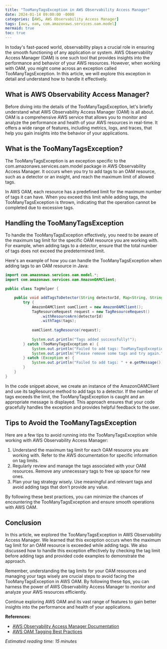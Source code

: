```yaml
---
title: "TooManyTagsException in AWS Observability Access Manager"
date: 2024-01-14 09:00:00 -0000
categories: [AWS, AWS Observability Access Manager]
tags: [aws, oam, com.amazonaws.services.oam.model]
mermaid: true
toc: true
---
```



In today's fast-paced world, observability plays a crucial role in ensuring the smooth functioning of any application or system. AWS Observability Access Manager (OAM) is one such tool that provides insights into the performance and behavior of your AWS resources. However, when working with OAM, you might come across an exception called TooManyTagsException. In this article, we will explore this exception in detail and understand how to handle it effectively.

## What is AWS Observability Access Manager?

Before diving into the details of the TooManyTagsException, let's briefly understand what AWS Observability Access Manager (OAM) is all about. OAM is a comprehensive AWS service that allows you to monitor and analyze the performance and health of your AWS resources in real-time. It offers a wide range of features, including metrics, logs, and traces, that help you gain insights into the behavior of your applications.

## What is the TooManyTagsException?

The TooManyTagsException is an exception specific to the com.amazonaws.services.oam.model package in AWS Observability Access Manager. It occurs when you try to add tags to an OAM resource, such as a detector or an insight, and reach the maximum limit of allowed tags.

In AWS OAM, each resource has a predefined limit for the maximum number of tags it can have. When you exceed this limit while adding tags, the TooManyTagsException is thrown, indicating that the operation cannot be completed due to excessive tags.

## Handling the TooManyTagsException

To handle the TooManyTagsException effectively, you need to be aware of the maximum tag limit for the specific OAM resource you are working with. For example, when adding tags to a detector, ensure that the total number of tags does not exceed the predetermined limit.

Here's an example of how you can handle the TooManyTagsException when adding tags to an OAM resource in Java:

```java
import com.amazonaws.services.oam.model.*;
import com.amazonaws.services.oam.AmazonOAMClient;

public class TagHelper {

    public void addTagsToDetector(String detectorId, Map<String, String> tags) {
        try {
            AmazonOAMClient oamClient = new AmazonOAMClient();
            TagResourceRequest request = new TagResourceRequest()
                .withResourceArn(detectorId)
                .withTags(tags);
                
            oamClient.tagResource(request);
            
            System.out.println("Tags added successfully!");
        } catch (TooManyTagsException e) {
            System.out.println("Failed to add tags: TooManyTagsException");
            System.out.println("Please remove some tags and try again.");
        } catch (Exception e) {
            System.out.println("Failed to add tags: " + e.getMessage());
        }
    }
}
```

In the code snippet above, we create an instance of the AmazonOAMClient and use its tagResource method to add tags to a detector. If the number of tags exceeds the limit, the TooManyTagsException is caught and an appropriate message is displayed. This approach ensures that your code gracefully handles the exception and provides helpful feedback to the user.

## Tips to Avoid the TooManyTagsException

Here are a few tips to avoid running into the TooManyTagsException while working with AWS Observability Access Manager:

1. Understand the maximum tag limit for each OAM resource you are working with. Refer to the AWS documentation for specific information on tag limits.
2. Regularly review and manage the tags associated with your OAM resources. Remove any unnecessary tags to free up space for new ones.
3. Plan your tag strategy wisely. Use meaningful and relevant tags and avoid adding tags that don't provide any value.

By following these best practices, you can minimize the chances of encountering the TooManyTagsException and ensure smooth operations with AWS OAM.

## Conclusion

In this article, we explored the TooManyTagsException in AWS Observability Access Manager. We learned that this exception occurs when the maximum tag limit for an OAM resource is exceeded while adding tags. We also discussed how to handle this exception effectively by checking the tag limit before adding tags and provided code examples to demonstrate the approach.

Remember, understanding the tag limits for your OAM resources and managing your tags wisely are crucial steps to avoid facing the TooManyTagsException in AWS OAM. By following these tips, you can harness the power of AWS Observability Access Manager to monitor and analyze your AWS resources efficiently.

Continue exploring AWS OAM and its vast range of features to gain better insights into the performance and health of your applications.

**References:**

- [AWS Observability Access Manager Documentation](https://docs.aws.amazon.com/oam/latest/APIReference/Welcome.html)
- [AWS OAM Tagging Best Practices](https://docs.aws.amazon.com/oam/latest/userguide/access-manager-tagging-best-practices.html)

*Estimated reading time: 15 minutes*